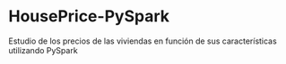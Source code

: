 # HousePrice-PySpark
Estudio de los precios de las viviendas en función de sus características utilizando PySpark
